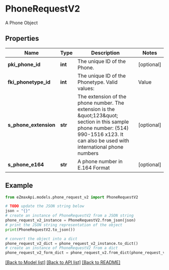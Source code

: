 # PhoneRequestV2

A Phone Object

## Properties

Name | Type | Description | Notes
------------ | ------------- | ------------- | -------------
**pki_phone_id** | **int** | The unique ID of the Phone. | [optional] 
**fki_phonetype_id** | **int** | The unique ID of the Phonetype.  Valid values:  |Value|Description| |-|-| |1|Office| |2|Home| |3|Mobile| |4|Fax| |5|Pager| |6|Toll Free| | 
**s_phone_extension** | **str** | The extension of the phone number.  The extension is the \&quot;123\&quot; section in this sample phone number: (514) 990-1516 x123.  It can also be used with international phone numbers | [optional] 
**s_phone_e164** | **str** | A phone number in E.164 Format | [optional] 

## Example

```python
from eZmaxApi.models.phone_request_v2 import PhoneRequestV2

# TODO update the JSON string below
json = "{}"
# create an instance of PhoneRequestV2 from a JSON string
phone_request_v2_instance = PhoneRequestV2.from_json(json)
# print the JSON string representation of the object
print(PhoneRequestV2.to_json())

# convert the object into a dict
phone_request_v2_dict = phone_request_v2_instance.to_dict()
# create an instance of PhoneRequestV2 from a dict
phone_request_v2_form_dict = phone_request_v2.from_dict(phone_request_v2_dict)
```
[[Back to Model list]](../README.md#documentation-for-models) [[Back to API list]](../README.md#documentation-for-api-endpoints) [[Back to README]](../README.md)


